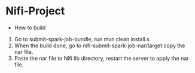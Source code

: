 # Nifi-Project

* How to build
1. Go to submit-spark-job-bundle, run mvn clean install.s
2. When the build done, go to nifi-submit-spark-job-nar/target
   copy the nar file.
3. Paste the nar file to Nifi lib directory, restart the server to apply the nar file.